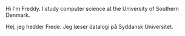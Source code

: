 Hi I'm Freddy. I study computer science at the University of Southern Denmark.

Hej, jeg hedder Frede. Jeg læser datalogi på Syddansk Universitet.
